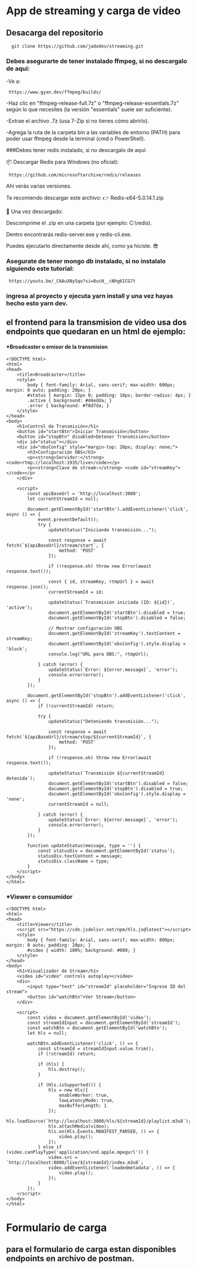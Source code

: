 # App de streaming y carga de video

## Desacarga del repositorio

```
  git clone https://github.com/jadodev/streaming.git
```

### Debes asegurarte de tener instalado ffmpeg, si no descargalo de aquí:

-Ve a:
```
 https://www.gyan.dev/ffmpeg/builds/
```
-Haz clic en "ffmpeg-release-full.7z" o "ffmpeg-release-essentials.7z" según lo que necesites (la versión "essentials" suele ser suficiente).

-Extrae el archivo .7z (usa 7-Zip si no tienes cómo abrirlo).

-Agrega la ruta de la carpeta bin a las variables de entorno (PATH) para poder usar ffmpeg desde la terminal (cmd o PowerShell).

###Debes tener redis instalado, si no descargalo de aquí:

📦 Descargar Redis para Windows (no oficial):
```
 https://github.com/microsoftarchive/redis/releases
```
Ahí verás varias versiones.

Te recomiendo descargar este archivo:
👉 Redis-x64-5.0.14.1.zip

📁 Una vez descargado:

Descomprime el .zip en una carpeta (por ejemplo: C:\redis).

Dentro encontrarás redis-server.exe y redis-cli.exe.

Puedes ejecutarlo directamente desde ahí, como ya hiciste. 😎

### Asegurate de tener mongo db instalado, si no instalalo siguiendo este tutorial:
  
```
 https://youtu.be/_C6AuXNySqo?si=8ucN__cNhg6ICG7t
```
### ingresa al proyecto y ejecuta yarn install y una vez hayas hecho esto yarn dev.

## el frontend para la transmision de video usa dos endpoints que quedaran en un html de ejemplo:

#### *Broadcaster o emisor de la transmision
```
<!DOCTYPE html>
<html>
<head>
    <title>Broadcaster</title>
    <style>
        body { font-family: Arial, sans-serif; max-width: 600px; margin: 0 auto; padding: 20px; }
        #status { margin: 15px 0; padding: 10px; border-radius: 4px; }
        .active { background: #d4edda; }
        .error { background: #f8d7da; }
    </style>
</head>
<body>
    <h1>Control de Transmisión</h1>
    <button id="startBtn">Iniciar Transmisión</button>
    <button id="stopBtn" disabled>Detener Transmisión</button>
    <div id="status"></div>
    <div id="obsConfig" style="margin-top: 20px; display: none;">
        <h3>Configuración OBS</h3>
        <p><strong>Servidor:</strong> <code>rtmp://localhost:1935/live</code></p>
        <p><strong>Clave de stream:</strong> <code id="streamKey"></code></p>
    </div>

    <script>
        const apiBaseUrl = 'http://localhost:3000';
        let currentStreamId = null;

        document.getElementById('startBtn').addEventListener('click', async () => {
            event.preventDefault(); 
            try {
                updateStatus("Iniciando transmisión...");
                
                const response = await fetch(`${apiBaseUrl}/stream/start`, {
                    method: 'POST'
                });
                
                if (!response.ok) throw new Error(await response.text());
                
                const { id, streamKey, rtmpUrl } = await response.json();
                currentStreamId = id;
                
                updateStatus(`Transmisión iniciada (ID: ${id})`, 'active');
                document.getElementById('startBtn').disabled = true;
                document.getElementById('stopBtn').disabled = false;
                
                // Mostrar configuración OBS
                document.getElementById('streamKey').textContent = streamKey;
                document.getElementById('obsConfig').style.display = 'block';
                console.log("URL para OBS:", rtmpUrl);
                
            } catch (error) {
                updateStatus(`Error: ${error.message}`, 'error');
                console.error(error);
            }
        });

        document.getElementById('stopBtn').addEventListener('click', async () => {
            if (!currentStreamId) return;
            
            try {
                updateStatus("Deteniendo transmisión...");
                
                const response = await fetch(`${apiBaseUrl}/stream/stop/${currentStreamId}`, {
                    method: 'POST'
                });
                
                if (!response.ok) throw new Error(await response.text());
                
                updateStatus(`Transmisión ${currentStreamId} detenida`);
                document.getElementById('startBtn').disabled = false;
                document.getElementById('stopBtn').disabled = true;
                document.getElementById('obsConfig').style.display = 'none';
                currentStreamId = null;
                
            } catch (error) {
                updateStatus(`Error: ${error.message}`, 'error');
                console.error(error);
            }
        });

        function updateStatus(message, type = '') {
            const statusDiv = document.getElementById('status');
            statusDiv.textContent = message;
            statusDiv.className = type;
        }
    </script>
</body>
</html>
```

### *Viewer o consumidor

```
<!DOCTYPE html>
<html>
<head>
    <title>Viewer</title>
    <script src="https://cdn.jsdelivr.net/npm/hls.js@latest"></script>
    <style>
        body { font-family: Arial, sans-serif; max-width: 800px; margin: 0 auto; padding: 20px; }
        #video { width: 100%; background: #000; }
    </style>
</head>
<body>
    <h1>Visualizador de Stream</h1>
    <video id="video" controls autoplay></video>
    <div>
        <input type="text" id="streamId" placeholder="Ingrese ID del stream">
        <button id="watchBtn">Ver Stream</button>
    </div>

    <script>
        const video = document.getElementById('video');
        const streamIdInput = document.getElementById('streamId');
        const watchBtn = document.getElementById('watchBtn');
        let hls = null;

        watchBtn.addEventListener('click', () => {
            const streamId = streamIdInput.value.trim();
            if (!streamId) return;

            if (hls) {
                hls.destroy();
            }

            if (Hls.isSupported()) {
                hls = new Hls({
                    enableWorker: true,
                    lowLatencyMode: true,
                    maxBufferLength: 1
                });
                hls.loadSource(`http://localhost:3000/hls/${streamId}/playlist.m3u8`);
                hls.attachMedia(video);
                hls.on(Hls.Events.MANIFEST_PARSED, () => {
                    video.play();
                });
            } else if (video.canPlayType('application/vnd.apple.mpegurl')) {
                video.src = `http://localhost:8000/live/${streamId}/index.m3u8`;
                video.addEventListener('loadedmetadata', () => {
                    video.play();
                });
            }
        });
    </script>
</body>
</html>
```

# Formulario de carga 
 ## para el formulario de carga estan disponibles endpoints en archivo de postman.
